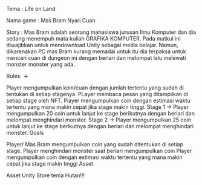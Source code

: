 Tema : Life on Land

Nama game : Mas Bram Nyari Cuan

Story : Mas Bram adalah seorang mahasiswa jurusan Ilmu Komputer dan dia sedang menempuh mata kuliah GRAFIKA KOMPUTER. Pada matkul ini diwajibkan untuk mendownload Unity sebagai media belajar. Namun, dikarenakan PC mas Bram kurang memadai untuk itu dia terpaksa untuk mencari cuan di dungeon ini dengan berlari dan melompat lalu melewati monster monster yang ada.

Rules: ->

Player mengumpulkan koin/cuan dengan jumlah tertentu yang sudah di tentukan di setiap stagenya.
PLayer membaca pesan yang ditampilkan di setiap stage oleh NFT.
Player mengumpulkan coin dengan estimasi waktu tertentu yang mana makin cepat jika stage makin tinggi.
Stage 1 -> Player mengumpulkan 20 coin untuk lanjut ke stage berikutnya dengan berlari dan melompat menghindari monster.
Stage 2 -> Player mengumpulkan 25 coin untuk lanjut ke stage berikutnya dengan berlari dan melompat menghindari monster.
Goals

  Player/ Mas Bram mengumpulkan coin yang sudah ditentukan di setiap stage.
  Player menghindari monster saat berlari mengumpulkan coin
  Player mengumpulkan coin dengan estimasi waktu tertentu yang mana makin cepat jika stage makin tinggi
Asset

Asset Unity Store
tema Hutan!!!
